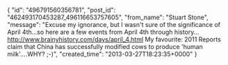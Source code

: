 {
   "id": "496791560356781",
   "post_id": "462493170453287_496116653757605",
   "from_name": "Stuart Stone",
   "message": "Excuse my ignorance, but I wasn't sure of the significance of April 4th...so here are a few events from April 4th through history... http://www.brainyhistory.com/days/april_4.html   My favourite: 2011 Reports claim that China has successfully modified cows to produce 'human milk'....WHY? ;-)",
   "created_time": "2013-03-27T18:23:35+0000"
 }
